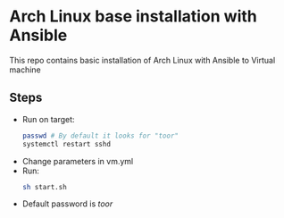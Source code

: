# Arch Linux base installation with Ansible
This repo contains basic installation of Arch Linux with Ansible to Virtual machine

## Steps
- Run on target:
	```bash
	passwd # By default it looks for "toor"
	systemctl restart sshd
	```
- Change parameters in vm.yml
- Run:
	```bash
	sh start.sh
	```
- Default password is *toor*